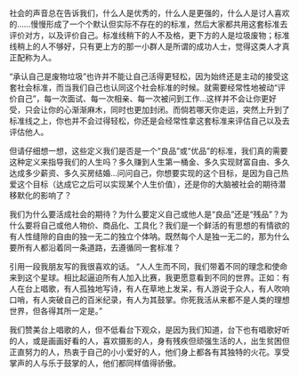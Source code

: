 社会的声音总在告诉我们，什么人是优秀的，什么人是更强的，什么人是讨人喜欢的……慢慢形成了一个个默认但实际不存在的的标准，然后大家都共用这套标准去评价对方，以及评价自己。标准线稍下的人不及格，更下方的人是垃圾废物；标准线稍上的人不够好，只有更上方的那一小群人是所谓的成功人士，觉得这类人才真正配称为人。

“承认自己是废物垃圾”也许并不能让自己活得更轻松，因为始终还是主动的接受这套社会标准，而当我们自己也认同这个社会标准的时候。就需要经常性地被动“评价自己”，每一次面试、每一次相亲、每一次被问到工作…这样并不会让你更好受，只会让你的心渐渐麻木，同时也更加封闭。而倘若哪天你走运，突然上升到了标准线之上，你也并不会过得轻松，你还是会经常性拿这套标准来评估自己以及去评估他人。

但请仔细想一想，这些定义我们是否是一个“良品”或“优品”的标准，我们真的需要这种定义来指导我们的人生吗？多久赚到人生第一桶金、多久实现财富自由、多久达成多少薪资、多久买房结婚…问问自己，你想要实现的这个目标，是因为自己热爱这个目标（达成它之后可以实现某个人生价值），还是你的大脑被社会的期待潜移默化的影响了？

我们为什么要活成社会的期待？为什么要定义自己或他人是“良品”还是“残品”？为什么要将自己或他人物价、商品化、工具化？我们是一个鲜活的有思想的有情欲的有人性缝隙的自由的独一无二的独立个体呐。既然每个人是独一无二的，那为什么要所有人都沿着同一条道路，去遵循同一套标准？

引用一段我朋友写的我很喜欢的话。
“⼈⼈⽣⽽不同，我们带着不同的理念和使命来到这个星球。相⽐起逼迫所有⼈加⼊⽐赛，我更愿意看到不同的世界。正如：有⼈在台上唱歌，有⼈孤独地写诗，有⼈在草地上发呆，有⼈游说于众⼈，有⼈吹响⼝哨，有⼈突破⾃⼰的百⽶纪录，有⼈为其⿎掌。你死我活从来都不是⼈类的理想世界，但各得其所⼀定是。”

我们赞美台上唱歌的人，但不低看台下观众，是因为我们知道，台下也有唱歌好听的人，或是画画好看的人，喜欢摄影的人，身有残疾但顽强生活的人，出生贫困但正直努力的人，热衷于自己的小小爱好的人，他们身上都各有其独特的火花。享受掌声的人与乐于鼓掌的人，他们都同样值得骄傲。